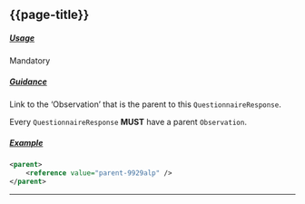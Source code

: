 ## {{page-title}}

<h5><ins>Usage</ins></h5>

<span class="mro-circle mandatory" title="Mandatory"></span> Mandatory

<h5><ins>Guidance</ins></h5>

Link to the ‘Observation’ that is the parent to this `QuestionnaireResponse`.

Every `QuestionnaireResponse` **MUST** have a parent `Observation`.

<h5><ins>Example</ins></h5>

```xml
<parent>
    <reference value="parent-9929alp" />
</parent>
```

---